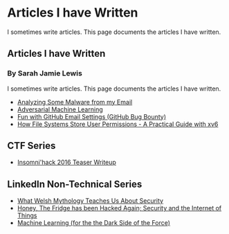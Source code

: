 # Articles I have Written

I sometimes write articles. This page documents the articles I have written.

<div itemscope itemtype="http://schema.org/BlogPosting">
  <meta itemscope itemprop="mainEntityOfPage"  itemType="https://schema.org/WebPage" itemid="https://sarahjamielewis.com/reading.html"/> 
  <h2 itemprop="headline">Articles I have Written</h2>
  <h3 itemprop="author" itemscope itemtype="https://schema.org/Person">
    By <span itemprop="name">Sarah Jamie Lewis</span>
  </h2>
  <span itemprop="description">I sometimes write articles. This page documents the articles I have written.</span>
  <meta itemprop="datePublished" content="2015-03-14T08:00:00+08:00"/>
  <meta itemprop="dateModified" content="2015-12-20T08:00:00+08:00"/>
  <div itemprop="publisher" itemscope itemtype="https://schema.org/Organization">
    <meta itemprop="name" content="Sarah Jamie Lewis">
    <div itemprop="logo" itemscope itemtype="https://schema.org/ImageObject">
      <meta itemprop="url" content="https://sarahjamielewis.com/images/sarah.png">
      <meta itemprop="width" content="400">
      <meta itemprop="height" content="400">
    </div>
  </div>
      <div itemprop="image" itemscope itemtype="https://schema.org/ImageObject">
       <meta itemprop="url" content="https://sarahjamielewis.com/images/sarah.png">
       <meta itemprop="width" content="400">
       <meta itemprop="height" content="400">
      </div>
</div>


* [Analyzing Some Malware from my Email](/posts/malware-email-analysis.html)
* [Adversarial Machine Learning](/posts/adversarial-machine-learning.html)
* [Fun with GitHub Email Settings (GitHub Bug Bounty)](/posts/fun-with-github.html)
* [How File Systems Store User Permissions - A Practical Guide with xv6](/posts/file-system-permissions-and-xv6.html)

## CTF Series

* [Insomni'hack 2016 Teaser Writeup](/posts/insomnihack-teaser-ctf-2016.html)

## LinkedIn Non-Technical Series

* [What Welsh Mythology Teaches Us About Security](https://www.linkedin.com/pulse/what-welsh-mythology-teaches-us-security-sarah-jamie-lewis)
* [Honey, The Fridge has been Hacked Again; Security and the Internet of Things](https://www.linkedin.com/pulse/honey-fridge-has-been-hacked-again-security-internet-things-lewis)
* [Machine Learning (for the the Dark Side of the Force)](https://www.linkedin.com/pulse/machine-learning-dark-side-force-sarah-jamie-lewis)

